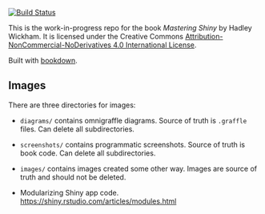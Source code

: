 <!-- badges: start -->
[![Build Status](https://github.com/hadley/mastering-shiny/workflows/.github/workflows/build-book.yaml/badge.svg)](https://github.com/hadley/mastering-shiny/actions?workflow=.github/workflows/build-book.yaml)
<!-- badges: end -->

This is the work-in-progress repo for the book _Mastering Shiny_ by Hadley Wickham. It is licensed under the Creative Commons [Attribution-NonCommercial-NoDerivatives 4.0 International License](http://creativecommons.org/licenses/by-nc-nd/4.0/). 

Built with [bookdown](https://bookdown.org/yihui/bookdown/).

## Images

There are three directories for images:

* `diagrams/` contains omnigraffle diagrams. Source of truth is `.graffle` 
  files. Can delete all subdirectories.
  
* `screenshots/` contains programmatic screenshots. Source of truth is 
  book code. Can delete all subdirectories.
  
* `images/` contains images created some other way. Images are source of
  truth and should not be deleted.

* Modularizing Shiny app code. https://shiny.rstudio.com/articles/modules.html
